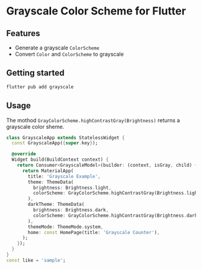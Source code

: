 # Grayscale Color Scheme for Flutter

## Features

- Generate a grayscale `ColorScheme`
- Convert `Color` and `ColorScheme` to grayscale

## Getting started

```bash
flutter pub add grayscale
```

## Usage

The mothod `GrayColorScheme.highContrastGray(Brightness)` returns a grayscale color sheme.

```dart
class GrayscaleApp extends StatelessWidget {
  const GrayscaleApp({super.key});

  @override
  Widget build(BuildContext context) {
    return Consumer<GrayscaleModel>(builder: (context, isGray, child) {
      return MaterialApp(
        title: 'Grayscale Example',
        theme: ThemeData(
          brightness: Brightness.light,
          colorScheme: GrayColorScheme.highContrastGray(Brightness.light),
        ),
        darkTheme: ThemeData(
          brightness: Brightness.dark,
          colorScheme: GrayColorScheme.highContrastGray(Brightness.dark),
        ),
        themeMode: ThemeMode.system,
        home: const HomePage(title: 'Grayscale Counter'),
      );
    });
  }
}
const like = 'sample';
```

<!-- ## Additional information

N/A -->
